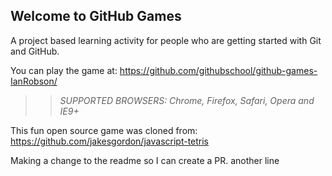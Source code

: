## Welcome to GitHub Games

A project based learning activity for people who are getting started with Git and GitHub.

You can play the game at: https://github.com/githubschool/github-games-IanRobson/

>> _*SUPPORTED BROWSERS*: Chrome, Firefox, Safari, Opera and IE9+_

This fun open source game was cloned from: https://github.com/jakesgordon/javascript-tetris

Making a change to the readme so I can create a PR.
another line
